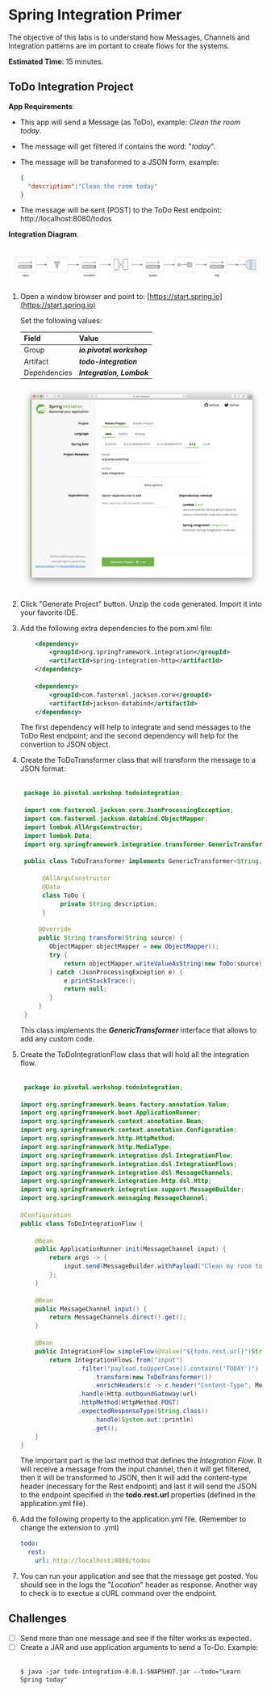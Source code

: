 # Spring Integration Primer

The objective of this labs is to understand how Messages, Channels and Integration patterns are im portant to create flows for the systems.

**Estimated Time**: 15 minutes.



## ToDo Integration Project

**App Requirements**:

- This app will send a Message (as ToDo), example: *Clean the room today*.

- The message will get filtered if contains the word: "*today*".

- The message will be transformed to a JSON form, example:

  ```json
  {
    "description":"Clean the room today"
  }
  ```

- The message will be sent (POST) to the ToDo Rest endpoint: http://localhost:8080/todos



**Integration Diagram**:

![Spring Integration Diagram](02-spring-integration-02.png)



1. Open a window browser and point to: [https://start.spring.io](https://start.spring.io)

    Set the following values:

    | Field        | Value                     |
    | ------------ | ------------------------- |
    | Group        | ***io.pivotal.workshop*** |
    | Artifact     | ***todo-integration***    |
    | Dependencies | ***Integration, Lombok*** |

    ![Spring Initializr](02-spring-integration-01.png)

2. Click "Generate Project" button. Unzip the code generated. Import it into your favorite IDE.
3. Add the following extra dependencies to the pom.xml file:

    ```xml
   		<dependency>
   			<groupId>org.springframework.integration</groupId>
   			<artifactId>spring-integration-http</artifactId>
   		</dependency>

   		<dependency>
   			<groupId>com.fasterxml.jackson.core</groupId>
   			<artifactId>jackson-databind</artifactId>
   		</dependency>
    ```

    The first dependency will help to integrate and send messages to the ToDo Rest endpoint; and the second dependency will help for the convertion to JSON object.

4. Create the ToDoTransformer class that will transform the message to a JSON format:
    ```java

     package io.pivotal.workshop.todointegration;
 
     import com.fasterxml.jackson.core.JsonProcessingException;
     import com.fasterxml.jackson.databind.ObjectMapper;
     import lombok.AllArgsConstructor;
     import lombok.Data;
     import org.springframework.integration.transformer.GenericTransformer;
 
     public class ToDoTransformer implements GenericTransformer<String, String>{
 
 	      @AllArgsConstructor
 	      @Data
 	      class ToDo {
 		       private String description;
 	      }
 
    	 @Override
    	 public String transform(String source) {
    	 	ObjectMapper objectMapper = new ObjectMapper();
    	 	try {
    	 		return objectMapper.writeValueAsString(new ToDo(source));
    	 	} catch (JsonProcessingException e) {
    	 		e.printStackTrace();
    	 		return null;
    	 	}
    	 }
     }
    ```

    This class implements the ***GenericTransformer*** interface that allows to add any custom code.

5. Create the ToDoIntegrationFlow class that will hold all the integration flow.

    ```java

     package io.pivotal.workshop.todointegration;

    import org.springframework.beans.factory.annotation.Value;
    import org.springframework.boot.ApplicationRunner;
    import org.springframework.context.annotation.Bean;
    import org.springframework.context.annotation.Configuration;
    import org.springframework.http.HttpMethod;
    import org.springframework.http.MediaType;
    import org.springframework.integration.dsl.IntegrationFlow;
    import org.springframework.integration.dsl.IntegrationFlows;
    import org.springframework.integration.dsl.MessageChannels;
    import org.springframework.integration.http.dsl.Http;
    import org.springframework.integration.support.MessageBuilder;
    import org.springframework.messaging.MessageChannel;

    @Configuration
    public class ToDoIntegrationFlow {

    	@Bean
    	public ApplicationRunner init(MessageChannel input) {
    		return args -> {
    			input.send(MessageBuilder.withPayload("Clean my room today").build());
    		};
    	}

    	@Bean
    	public MessageChannel input() {
    		return MessageChannels.direct().get();
    	}

    	@Bean
    	public IntegrationFlow simpleFlow(@Value("${todo.rest.url}")String url) {
    		return IntegrationFlows.from("input")
    		        .filter("payload.toUpperCase().contains('TODAY')")
    	    			.transform(new ToDoTransformer())
    	    			.enrichHeaders(c -> c.header("Content-Type", MediaType.APPLICATION_JSON))
    	    	    .handle(Http.outboundGateway(url)
                    .httpMethod(HttpMethod.POST)
                    .expectedResponseType(String.class))
    	    			.handle(System.out::println)
    	    			.get();
    	}
    }

    ```

    The important part is the last method that defines the *Integration Flow*. It will receive a message from the input channel, then it will get filtered, then it will be transformed to JSON, then it will add the content-type header (necessary for the Rest endpoint) and last it will send the JSON to the endpoint specified in the **todo.rest.url** properties (defined in the application.yml file).

4. Add the following property to the application.yml file. (Remember to change the extension to .yml)

    ```yaml
    todo:
      rest:
        url: http://localhost:8080/todos
    ```

5. You can run your application and see that the message get posted. You should see in the logs the "*Location*" header as response. Another way to check is to exectue a cURL command over the endpoint.



## Challenges

- [ ] Send more than one message and see if the filter works as expected.
- [ ] Create a JAR and use application arguments to send a To-Do. Example:
    ```shell
    
    $ java -jar todo-integration-0.0.1-SNAPSHOT.jar --todo="Learn Spring today"

    ```
